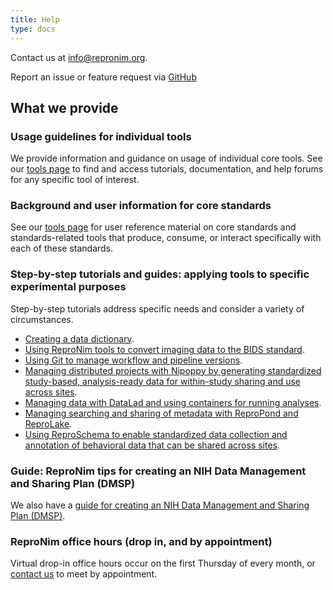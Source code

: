 ```yaml
---
title: Help
type: docs
---
```


Contact us at info@repronim.org.

Report an issue or feature request via [GitHub](https://github.com/ReproNim/repronim.org/issues)

## What we provide

### Usage guidelines for individual tools

We provide information and guidance on usage of individual core tools. See our [tools page](/resources/tools/) to find and access tutorials, documentation, and help forums for any specific tool of interest.

### Background and user information for core standards

See our [tools page](/resources/tools/) for user reference material on core standards and standards-related tools that produce, consume, or interact specifically with each of these standards.

### Step-by-step tutorials and guides: applying tools to specific experimental purposes

Step-by-step tutorials address specific needs and consider a variety of circumstances.

- [Creating a data dictionary](/resources/tutorials/data-dictionary/).
- [Using ReproNim tools to convert imaging data to the BIDS standard](/resources/tutorials/dicom-to-bids/).
- [Using Git to manage workflow and pipeline versions](/resources/tutorials/git/).
- [Managing distributed projects with Nipoppy by generating standardized study-based, analysis-ready data for within-study sharing and use across sites](/resources/tutorials/nipoppy/).
- [Managing data with DataLad and using containers for running analyses](/resources/tutorials/repronim-containers/).
- [Managing searching and sharing of metadata with ReproPond and ReproLake](/resources/tutorials/pond-lake/).
- [Using ReproSchema to enable standardized data collection and annotation of behavioral data that can be shared across sites](/resources/tutorials/reproschema/).

### Guide: ReproNim tips for creating an NIH Data Management and Sharing Plan (DMSP)

We also have a [guide for creating an NIH Data Management and Sharing Plan (DMSP)](/resources/tutorials/data-management-and-sharing/).

### ReproNim office hours (drop in, and by appointment)

Virtual drop-in office hours occur on the first Thursday of every month, or [contact us](mailto:info@repronim.org) to meet by appointment.

